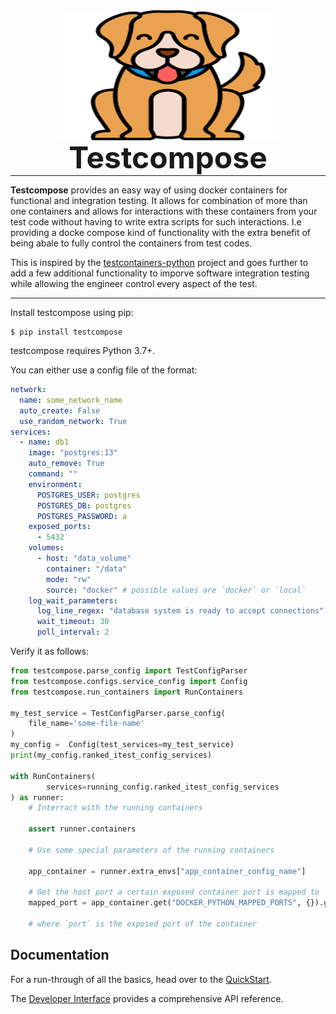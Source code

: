 <p align="center" style="margin: 0 0 10px">
  <img width="350" height="208" src="images/testcompose.png" alt='Testcompose'>
</p>

<h1 align="center" style="font-size: 3rem; margin: -15px 0">
Testcompose
</h1>

---

**Testcompose** provides an easy way of using docker containers for functional and integration testing. It allows for combination of more than one containers and allows for interactions with these containers from your test code without having to write extra scripts for such interactions. I.e providing a docke compose kind of functionality with the extra benefit of being abale to fully control the containers from test codes.

This is inspired by the  [testcontainers-python](https://testcontainers-python.readthedocs.io/en/latest/index.html#) project and goes further to add a few additional functionality to imporve software integration testing while allowing the engineer control every aspect of the test.

---

Install testcompose using pip:

```shell
$ pip install testcompose
```

testcompose requires Python 3.7+.

You can either use a config file of the format:

```yaml
network:
  name: some_network_name
  auto_create: False
  use_random_network: True
services:
  - name: db1
    image: "postgres:13"
    auto_remove: True
    command: ""
    environment:
      POSTGRES_USER: postgres
      POSTGRES_DB: postgres
      POSTGRES_PASSWORD: a
    exposed_ports:
      - 5432
    volumes:
      - host: "data_volume"
        container: "/data"
        mode: "rw"
        source: "docker" # possible values are `docker` or `local`
    log_wait_parameters:
      log_line_regex: "database system is ready to accept connections"
      wait_timeout: 30
      poll_interval: 2
```

Verify it as follows:

```python
from testcompose.parse_config import TestConfigParser
from testcompose.configs.service_config import Config
from testcompose.run_containers import RunContainers

my_test_service = TestConfigParser.parse_config(
    file_name='some-file-name'
)
my_config =  Config(test_services=my_test_service)
print(my_config.ranked_itest_config_services)

with RunContainers(
        services=running_config.ranked_itest_config_services
) as runner:
    # Interract with the running containers

    assert runner.containers

    # Use some special parameters of the running containers

    app_container = runner.extra_envs["app_container_config_name"]

    # Get the host port a certain exposed container port is mapped to
    mapped_port = app_container.get("DOCKER_PYTHON_MAPPED_PORTS", {}).get("port")

    # where `port` is the exposed port of the container


```


## Documentation

For a run-through of all the basics, head over to the [QuickStart](quickstart.md).

The [Developer Interface](api.md) provides a comprehensive API reference.

